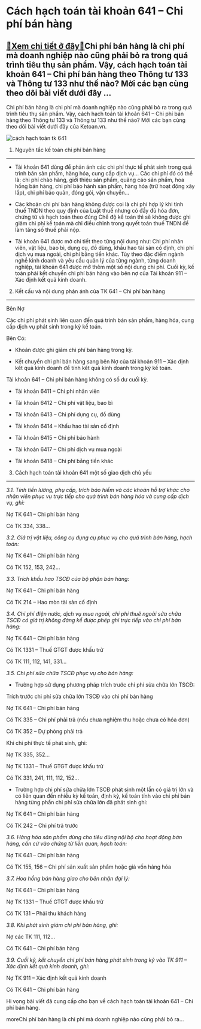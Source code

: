 Cách hạch toán tài khoản 641 – Chi phí bán hàng
===============================================

[:gift:Xem chi tiết ở đây:gift:](https://hddtvn.com/cach-hach-toan-tai-khoan-641-chi-phi-ban-hang/)Chi phí bán hàng là chi phí mà doanh nghiệp nào cũng phải bỏ ra trong quá trình tiêu thụ sản phẩm. Vậy, cách hạch toán tài khoản 641 – Chi phí bán hàng theo Thông tư 133 và Thông tư 133 như thế nào? Mời các bạn cùng theo dõi bài viết dưới đây …
----------------------------------------------------------------------------------------------------------------------------------------------------------------------------------------------------------------------------------------------------

Chi phí bán hàng là chi phí mà doanh nghiệp nào cũng phải bỏ ra trong quá trình tiêu thụ sản phẩm. Vậy, cách hạch toán tài khoản 641 – Chi phí bán hàng theo Thông tư 133 và Thông tư 133 như thế nào? Mời các bạn cùng theo dõi bài viết dưới đây của Ketoan.vn.


![cách hạch toán tk 641](https://hddtvn.com/wp-content/uploads/2021/01/selling-cost.jpg)


1. Nguyên tắc kế toán chi phí bán hàng
--------------------------------------




* Tài khoản 641 dùng để phản ánh các chi phí thực tế phát sinh trong quá trình bán sản phẩm, hàng hóa, cung cấp dịch vụ… Các chi phí đó có thể là: chi phí chào hàng, giới thiệu sản phẩm, quảng cáo sản phẩm, hoa hồng bán hàng, chi phí bảo hành sản phẩm, hàng hóa (trừ hoạt động xây lắp), chi phí bảo quản, đóng gói, vận chuyển…

* Các khoản chi phí bán hàng không được coi là chi phí hợp lý khi tính thuế TNDN theo quy định của Luật thuế nhưng có đầy đủ hóa đơn, chứng từ và hạch toán theo đúng Chế độ kế toán thì sẽ không được ghi giảm chi phí kế toán mà chỉ điều chỉnh trong quyết toán thuế TNDN để làm tăng số thuế phải nộp.

* Tài khoản 641 được mở chi tiết theo từng nội dung như: Chi phí nhân viên, vật liệu, bao bì, dụng cụ, đồ dùng, khấu hao tài sản cố định, chi phí dịch vụ mua ngoài, chi phí bằng tiền khác. Tùy theo đặc điểm ngành nghề kinh doanh và yêu cầu quản lý của từng ngành, từng doanh nghiệp, tài khoản 641 được mở thêm một số nội dung chi phí. Cuối kỳ, kế toán phải kết chuyển chi phí bán hàng vào bên nợ của Tài khoản 911 – Xác định kết quả kinh doanh.



2. Kết cấu và nội dung phản ánh của TK 641 – Chi phí bán hàng
-------------------------------------------------------------


Bên Nợ


Các chi phí phát sinh liên quan đến quá trình bán sản phẩm, hàng hóa, cung cấp dịch vụ phát sinh trong kỳ kế toán.


Bên Có:




* Khoản được ghi giảm chi phí bán hàng trong kỳ.

* Kết chuyển chi phí bán hàng sang bên Nợ của tài khoản 911 – Xác định kết quả kinh doanh để tính kết quả kinh doanh trong kỳ kế toán.



Tài khoản 641 – Chi phí bán hàng không có số dư cuối kỳ.




* Tài khoản 6411 – Chi phí nhân viên

* Tài khoản 6412 – Chi phí vật liệu, bao bì

* Tài khoản 6413 – Chi phí dụng cụ, đồ dùng

* Tài khoản 6414 – Khấu hao tài sản cố định

* Tài khoản 6415 – Chi phí bảo hành

* Tài khoản 6417 – Chi phí dịch vụ mua ngoài

* Tài khoản 6418 – Chi phí bằng tiền khác



3. Cách hạch toán tài khoản 641 một số giao dịch chủ yếu
--------------------------------------------------------


*3.1. Tính tiền lương, phụ cấp, trích bảo hiểm và các khoản hỗ trợ khác cho nhân viên phục vụ trực tiếp cho quá trình bán hàng hóa và cung cấp dịch vụ, ghi:*


Nợ TK 641 – Chi phí bán hàng


Có TK 334, 338…


*3.2. Giá trị vật liệu, công cụ dụng cụ phục vụ cho quá trình bán hàng, hạch toán:*


Nợ TK 641 – Chi phí bán hàng


Có TK 152, 153, 242…


*3.3. Trích khấu hao TSCĐ của bộ phận bán hàng:*


Nợ TK 641 – Chi phí bán hàng


Có TK 214 – Hao mòn tài sản cố định


*3.4. Chi phí điện nước, dịch vụ mua ngoài, chi phí thuê ngoài sửa chữa TSCĐ có giá trị không đáng kể được phép ghi trực tiếp vào chi phí bán hàng:*


Nợ TK 641 – Chi phí bán hàng


Có TK 1331 – Thuế GTGT được khấu trừ


Có TK 111, 112, 141, 331…


*3.5. Chi phí sửa chữa TSCĐ phục vụ cho bán hàng:*




* Trường hợp sử dụng phương pháp trích trước chi phí sửa chữa lớn TSCĐ:



Trích trước chi phí sửa chữa lớn TSCĐ vào chi phí bán hàng


Nợ TK 641 – Chi phí bán hàng


Có TK 335 – Chi phí phải trả (nếu chưa nghiệm thu hoặc chưa có hóa đơn)


Có TK 352 – Dự phòng phải trả


Khi chi phí thực tế phát sinh, ghi:


Nợ TK 335, 352…


Nợ TK 1331 – Thuế GTGT được khấu trừ


Có TK 331, 241, 111, 112, 152…




* Trường hợp chi phí sửa chữa lớn TSCĐ phát sinh một lần có giá trị lớn và có liên quan đến nhiều kỳ kế toán, định kỳ, kế toán tính vào chi phí bán hàng từng phần chi phí sửa chữa lớn đã phát sinh ghi:



Nợ TK 641 – Chi phí bán hàng


Có TK 242 – Chi phí trả trước


*3.6. Hàng hóa sản phẩm dùng cho tiêu dùng nội bộ cho hoạt động bán hàng, căn cứ vào chứng từ liên quan, hạch toán:*


Nợ TK 641 – Chi phí bán hàng


Có TK 155, 156 – Chi phí sản xuất sản phẩm hoặc giá vốn hàng hóa


*3.7. Hoa hồng bán hàng giao cho bên nhận đại lý:*


Nợ TK 641 – Chi phí bán hàng


Nợ TK 1331 – Thuế GTGT được khấu trừ


Có TK 131 – Phải thu khách hàng


*3.8. Khi phát sinh giảm chi phí bán hàng, ghi:*


Nợ các TK 111, 112…


Có TK 641 – Chi phí bán hàng


*3.9. Cuối kỳ, kết chuyển chi phí bán hàng phát sinh trong kỳ vào TK 911 – Xác định kết quả kinh doanh, ghi:*


Nợ TK 911 – Xác định kết quả kinh doanh


Có TK 641 – Chi phí bán hàng


Hi vọng bài viết đã cung cấp cho bạn về cách hạch toán tài khoản 641 – Chi phí bán hàng.



moreChi phí bán hàng là chi phí mà doanh nghiệp nào cũng phải bỏ ra…

